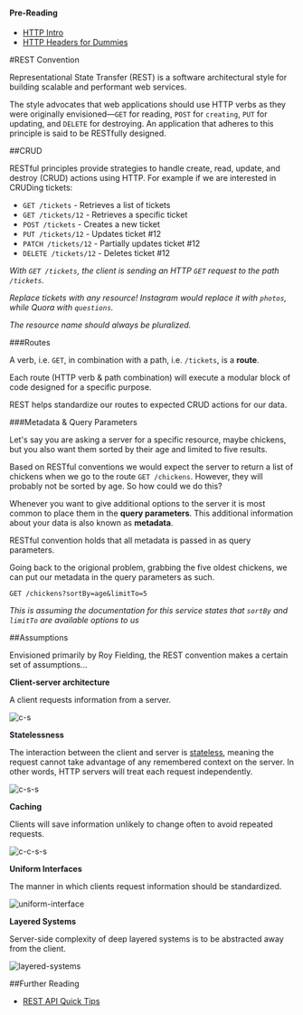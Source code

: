 #### Pre-Reading
* [HTTP Intro](http://code.tutsplus.com/tutorials/http-the-protocol-every-web-developer-must-know-part-1--net-31177)
* [HTTP Headers for Dummies](http://code.tutsplus.com/tutorials/http-headers-for-dummies--net-8039)

#REST Convention

Representational State Transfer (REST) is a software architectural style for building scalable and performant web services.

The style advocates that web applications should use HTTP verbs as they were originally envisioned—`GET` for reading, `POST` for `creating`, `PUT` for updating, and `DELETE` for destroying. An application that adheres to this principle is said to be RESTfully designed.

##CRUD

RESTful principles provide strategies to handle create, read, update, and destroy (CRUD) actions using HTTP. For example if we are interested in CRUDing tickets:

* `GET /tickets` - Retrieves a list of tickets
* `GET /tickets/12` - Retrieves a specific ticket
* `POST /tickets` - Creates a new ticket
* `PUT /tickets/12` - Updates ticket #12
* `PATCH /tickets/12` - Partially updates ticket #12
* `DELETE /tickets/12` - Deletes ticket #12

*With `GET /tickets`, the client is sending an HTTP `GET` request to the path `/tickets`.*

*Replace tickets with any resource! Instagram would replace it with `photos`, while Quora with `questions`.*

*The resource name should always be pluralized.*

###Routes

A verb, i.e. `GET`, in combination with a path, i.e. `/tickets`, is a **route**.

Each route (HTTP verb & path combination) will execute a modular block of code designed for a specific purpose.

REST helps standardize our routes to expected CRUD actions for our data.

###Metadata & Query Parameters

Let's say you are asking a server for a specific resource, maybe chickens, but you also want them sorted by their age and limited to five results.

Based on RESTful conventions we would expect the server to return a list of chickens when we go to the route `GET /chickens`. However, they will probably not be sorted by age. So how could we do this?

Whenever you want to give additional options to the server it is most common to place them in the **query parameters**. This additional information about your data is also known as **metadata**.

RESTful convention holds that all metadata is passed in as query parameters.

Going back to the origional problem, grabbing the five oldest chickens, we can put our metadata in the query parameters as such.

```GET /chickens?sortBy=age&limitTo=5```

*This is assuming the documentation for this service states that `sortBy` and `limitTo` are available options to us*

##Assumptions

Envisioned primarily by Roy Fielding, the REST convention makes a certain set of assumptions...

**Client-server architecture**

A client requests information from a server.

![c-s](https://www.ics.uci.edu/~fielding/pubs/dissertation/client_server_style.gif)

**Statelessness**

The interaction between the client and server is [stateless](https://en.wikipedia.org/wiki/Hypertext_Transfer_Protocol#HTTP_session_state), meaning the request cannot take advantage of any remembered context on the server. In other words, HTTP servers will treat each request independently.

![c-s-s](https://www.ics.uci.edu/~fielding/pubs/dissertation/stateless_cs.gif)

**Caching**

Clients will save information unlikely to change often to avoid repeated requests.

![c-c-s-s](https://www.ics.uci.edu/~fielding/pubs/dissertation/ccss_style.gif)

**Uniform Interfaces**

The manner in which clients request information should be standardized.

![uniform-interface](https://www.ics.uci.edu/~fielding/pubs/dissertation/uniform_ccss.gif)

**Layered Systems**

Server-side complexity of deep layered systems is to be abstracted away from the client.

![layered-systems](https://www.ics.uci.edu/~fielding/pubs/dissertation/layered_uccss.gif)


##Further Reading
* [REST API Quick Tips](http://www.restapitutorial.com/lessons/restquicktips.html)
